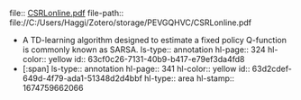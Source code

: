 file:: [CSRLonline.pdf](file://C:/Users/Haggi/Zotero/storage/PEVGQHVC/CSRLonline.pdf)
file-path:: file://C:/Users/Haggi/Zotero/storage/PEVGQHVC/CSRLonline.pdf

- A TD-learning algorithm designed to estimate a fixed policy Q-function is commonly known as SARSA.
  ls-type:: annotation
  hl-page:: 324
  hl-color:: yellow
  id:: 63cf0c26-7131-40b9-b417-e79ef3da4fd8
- [:span]
  ls-type:: annotation
  hl-page:: 341
  hl-color:: yellow
  id:: 63d2cdef-649d-4f79-ada1-51348d2d4bbf
  hl-type:: area
  hl-stamp:: 1674759662066